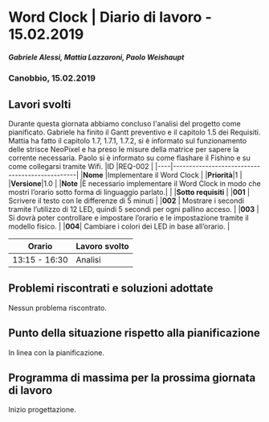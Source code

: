 # Word Clock | Diario di lavoro - 15.02.2019
##### Gabriele Alessi, Mattia Lazzaroni, Paolo Weishaupt
### Canobbio, 15.02.2019

## Lavori svolti
Durante questa giornata abbiamo concluso l'analisi del progetto come pianificato.
Gabriele ha finito il Gantt preventivo e il capitolo 1.5 dei Requisiti.
Mattia ha fatto il capitolo 1.7, 1.7.1, 1.7.2, si è informato sul funzionamento delle strisce NeoPixel e ha preso le misure della matrice per sapere la corrente necessaria.
Paolo si è informato su come flashare il Fishino e su come collegarsi tramite Wifi.
|ID  |REQ-002                                         |
|----|------------------------------------------------|
|**Nome**    |Implementare il Word Clock |
|**Priorità**|1                     |
|**Versione**|1.0                   |
|**Note**    |È necessario implementare il Word Clock in modo che mostri l’orario sotto forma di linguaggio parlato.|
|            |**Sotto requisiti** |
|**001**      | Scrivere il testo con le differenze di 5 minuti  |
|**002**      | Mostrare i secondi tramite l’utilizzo di 12 LED, quindi 5 secondi per ogni pallino acceso.               |
|**003**      | Si dovrà poter controllare e impostare l’orario e le impostazione tramite il modello fisico.         |
|**004**| Cambiare i colori dei LED in base all’orario. |

|Orario        |Lavoro svolto                 |
|--------------|------------------------------|
|13:15 - 16:30 |Analisi                       |

##  Problemi riscontrati e soluzioni adottate
Nessun problema riscontrato.
##  Punto della situazione rispetto alla pianificazione
In linea con la pianificazione.
## Programma di massima per la prossima giornata di lavoro
Inizio progettazione.
